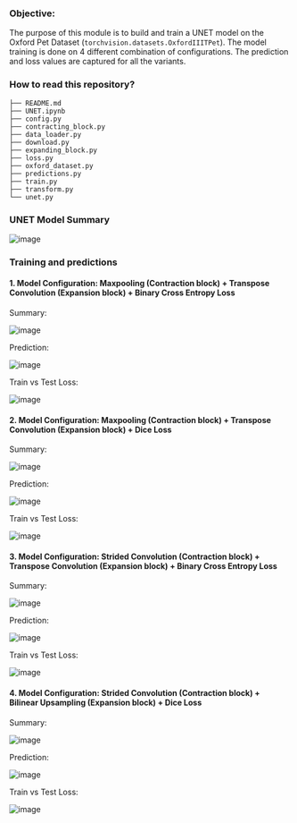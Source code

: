### Objective:

The purpose of this module is to build and train a UNET model on the Oxford Pet Dataset (`torchvision.datasets.OxfordIIITPet`). The model training is done on 4 different combination of configurations. The prediction and loss values are captured for all the variants.

### How to read this repository?
```
├── README.md
├── UNET.ipynb
├── config.py
├── contracting_block.py
├── data_loader.py
├── download.py
├── expanding_block.py
├── loss.py
├── oxford_dataset.py
├── predictions.py
├── train.py
├── transform.py
└── unet.py
```

### UNET Model Summary

![image](https://github.com/bala1802/ERA_Session18/assets/22103095/aaf9cf71-c532-4686-be45-c12b697d7198)


### Training and predictions

#### 1. Model Configuration: Maxpooling (Contraction block) + Transpose Convolution (Expansion block) + Binary Cross Entropy Loss

Summary:

![image](https://github.com/bala1802/ERA_Session18/assets/22103095/6b032b33-b3ff-41d8-9949-4baebef10a25)

Prediction:

![image](https://github.com/bala1802/ERA_Session18/assets/22103095/a0624e24-4ee2-44a8-a727-8b35235a6c26)

Train vs Test Loss:

![image](https://github.com/bala1802/ERA_Session18/assets/22103095/3a33f927-ef24-48db-a2c8-6e3969325366)


#### 2. Model Configuration: Maxpooling (Contraction block) + Transpose Convolution (Expansion block) + Dice Loss

Summary:

![image](https://github.com/bala1802/ERA_Session18/assets/22103095/c357acac-9868-4128-82a8-0ecab2fedb81)

Prediction:

![image](https://github.com/bala1802/ERA_Session18/assets/22103095/d0de2459-2e8a-48e3-b901-2e937d97ee0d)

Train vs Test Loss:

![image](https://github.com/bala1802/ERA_Session18/assets/22103095/d75a0abf-4578-4f9a-9c26-469b3fb2ad35)


#### 3. Model Configuration: Strided Convolution (Contraction block) + Transpose Convolution (Expansion block) + Binary Cross Entropy Loss

Summary:

![image](https://github.com/bala1802/ERA_Session18/assets/22103095/8a18661c-297c-4865-9ff0-97448a3725a8)

Prediction:

![image](https://github.com/bala1802/ERA_Session18/assets/22103095/070b2ffb-d179-4d49-8ee9-c4718fc4f3ac)

Train vs Test Loss:

![image](https://github.com/bala1802/ERA_Session18/assets/22103095/d5b93d0f-90bd-44ef-8605-e82f2dc9d679)

#### 4. Model Configuration: Strided Convolution (Contraction block) + Bilinear Upsampling (Expansion block) + Dice Loss

Summary:

![image](https://github.com/bala1802/ERA_Session18/assets/22103095/0b9c9b2f-4084-4861-ac79-298156d823ff)

Prediction:

![image](https://github.com/bala1802/ERA_Session18/assets/22103095/23418ac9-23d0-4faa-998f-48d9424d582c)

Train vs Test Loss:

![image](https://github.com/bala1802/ERA_Session18/assets/22103095/9dc4e5e4-2379-4f64-9cf1-f42a369f73e0)












